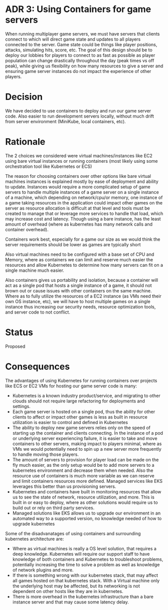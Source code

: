 # ADR 3: Using Containers for game servers

When running multiplayer game servers, we must have servers that clients connect to which will direct game state and updates to all players connected to the server.  Game state could be things like player positions, attacks, simulating hits, score, etc.  The goal of this design should be to deploy our lobbies for players to connect to as fast as possible as player population can change drastically throughout the day (peak times vs off peak), while giving us flexibility on how many resources to give a server and ensuring game server instances do not impact the experience of other players.

# Decision

We have decided to use containers to deploy and run our game server code.  Also easier to run development servers locally, without much drift from server environment (MiniKube, local containers, etc).

# Rationale

The 2 choices we considered were virtual machines/instances like EC2 using bare virtual instances or running containers (most likely using some orchestration tool like Kubernetes or ECS) 

The reason for choosing containers over other options like bare virtual machines instances is explained mostly by ease of deployment and ability to update.  Instances would require a more complicated setup of game servers to handle multiple instances of a game server on a single instance of a machine, which depending on network/cpu/or memory, one instance of a game taking resources in the application could impact other games on the server as resource allocation is difficult at that level and tools must be created to manage that or leverage more services to handle that load, which may increase cost and latency.  Though using a bare instance, has the least amount of overhead (where as kubernetes has many network calls and container overhead).

Containers work best, especially for a game our size as we would think the server requirements should be lower as games are typically short 

Also virtual machines need to be configured with a base set of CPU and Memory, where as containers we can limit and reserve much easier the resources and allow Kubernetes to determine how many servers can fit on a single machine much easier. 

Also containers gives us portability and isolation, because a container will act as a single pod that hosts a single instance of a game, it should not brown out or cause issues with other containers on the same machine. Where as to fully utilize the resources of a EC2 instance (as VMs need their own OS instance, etc), we will have to host multiple games on a single instance thus increasing our security needs, resource optimization tools, and server code to not conflict.

# Status

Proposed

# Consequences

The advantages of using Kubernetes for running containers over projects like ECS or EC2 VMs for hosting our game server code is many:

- Kubernetes is a known industry product/service, and migrating to other clouds should not require large refactoring for deployments and settings.
- Each game server is hosted on a single pod, thus the ability for other clients to affect or impact other games is less as built in resource utilization is easier to control and defined in Kubernetes
- The ability to deploy new game servers relies only on the speed of starting up the container and clients connecting.  In the instance of a pod or underlying server experiencing failure, it is easier to take and move containers to other servers, making impact to players minimal, where as VMs we would potentially need to spin up a new server more frequently to handle moving those players.
- The amount of servers to provision for player load can be made on the fly much easier, as the only setup would be to add more servers to a kubernetes environment and decrease them when needed.  Also the resource use of containers is much more variable as we can reserve and limit containers resources more defined.  Managed services like EKS leverages this better than us provisioning servers.
- Kubernetes and containers have built in monitoring resources that allow us to see the state of network, resource utilization, and more.  This is built in or easy to deploy, where as other solutions would require us to build out or rely on third party services.
- Managed solutions like EKS allows us to upgrade our environment in an automated way to a supported version, no knowledge needed of how to upgrade kubernetes

Some of the disadvanatages of using containers and surrounding kubernetes architecture are:
    
- Where as virtual machines is really a OS level solution, that requires a deep knowledge.  Kubernetes will require our support staff to have knowledge of both containers and Kubernetes to troubleshoot problems, potentially increasing the time to solve a problem as well as knowledge of network plugins and more. 
- If there is something wrong with our kubernetes stack, that may affect all games hosted on that kubernetes stack.  With a Virtual machine only the underlying host may be affected, but its networking is not dependent on other hosts like they are in kubernetes.
- There is more overhead in the kubernetes infrastructure than a bare instance server and that may cause some latency delay.
